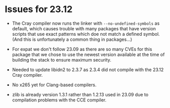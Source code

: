 # Issues for 23.12

-   The Cray compiler now runs the linker with `--no-undefined-symbols` as default,
    which causes trouble with many packages that have version scripts that use exact
    patterns which doe not match a defined symbol. (And this is unfortunately a common
    thing in packages...)

-   For expat we don't follow 23.09 as there are so many CVEs for this package that
    we chose to use the newest version available at the time of building the stack
    to ensure maximum security.

-   Needed to update libidn2 to 2.3.7 as 2.3.4 did not compile with the 23.12 Cray 
    compiler.
    
-   No x265 yet for Clang-based compilers.

-   zlib is already version 1.3.1 rather than 1.2.13 used in 23.09 due to compilation
    problems with the CCE compiler.
